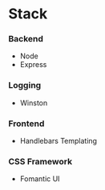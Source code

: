 # Stack

### Backend

- Node
- Express

### Logging

- Winston

### Frontend

- Handlebars Templating

### CSS Framework

- Fomantic UI